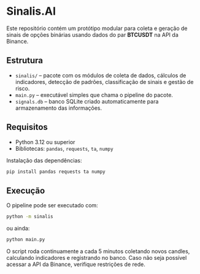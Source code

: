 # Sinalis.AI

Este repositório contém um protótipo modular para coleta e geração de sinais de 
opções binárias usando dados do par **BTCUSDT** na API da Binance.

## Estrutura

- `sinalis/` – pacote com os módulos de coleta de dados, cálculos de indicadores,
  detecção de padrões, classificação de sinais e gestão de risco.
- `main.py` – executável simples que chama o pipeline do pacote.
- `signals.db` – banco SQLite criado automaticamente para armazenamento das 
informações.

## Requisitos

- Python 3.12 ou superior
- Bibliotecas: `pandas`, `requests`, `ta`, `numpy`

Instalação das dependências:

```bash
pip install pandas requests ta numpy
```

## Execução

O pipeline pode ser executado com:

```bash
python -m sinalis
```

ou ainda:

```bash
python main.py
```

O script roda continuamente a cada 5 minutos coletando novos candles, calculando
indicadores e registrando no banco. Caso não seja possível acessar a API da 
Binance, verifique restrições de rede.
